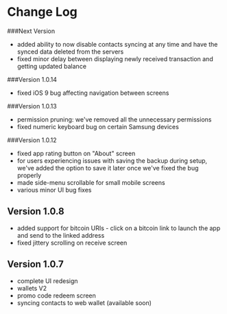# Change Log

###Next Version
 - added ability to now disable contacts syncing at any time and have the synced data deleted from the servers
 - fixed minor delay between displaying newly received transaction and getting updated balance


###Version 1.0.14
 - fixed iOS 9 bug affecting navigation between screens

###Version 1.0.13
 - permission pruning: we've removed all the unnecessary permissions
 - fixed numeric keyboard bug on certain Samsung devices

###Version 1.0.12
 - fixed app rating button on "About" screen
 - for users experiencing issues with saving the backup during setup, we've added the option to save it later once we've fixed the bug properly
 - made side-menu scrollable for small mobile screens
 - various minor UI bug fixes

## Version 1.0.8
 - added support for bitcoin URIs - click on a bitcoin link to launch the app and send to the linked address
 - fixed jittery scrolling on receive screen

## Version 1.0.7
 - complete UI redesign
 - wallets V2
 - promo code redeem screen
 - syncing contacts to web wallet (available soon)
